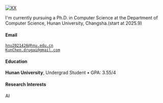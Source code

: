 [![XX](https://img.shields.io/badge/XX-github-blue?logo=github)](https://github.com/XX)

I'm currently pursuing a Ph.D. in Computer Science at the Department of Computer Science, Hunan University, Changsha.(start at 2025.9)

#### Email  
<code>hnu2021426@hnu.edu.cn</code>  
<code>KunChen.drugai@gmail.com</code>

#### Education  
**Hunan University**, Undergrad Student
• GPA: 3.55/4  

#### Research Interests  
AI